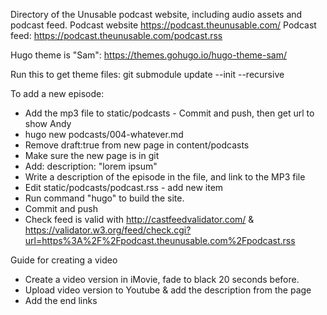 Directory of the Unusable podcast website, including audio assets and podcast feed.
Podcast website https://podcast.theunusable.com/
Podcast feed: https://podcast.theunusable.com/podcast.rss

Hugo theme is "Sam": https://themes.gohugo.io/hugo-theme-sam/

Run this to get theme files:
git submodule update --init --recursive

To add a new episode:
- Add the mp3 file to static/podcasts - Commit and push, then get url to show Andy
- hugo new podcasts/004-whatever.md
- Remove draft:true from new page in content/podcasts
- Make sure the new page is in git
- Add: description: "lorem ipsum"
- Write a description of the episode in the file, and link to the MP3 file
- Edit static/podcasts/podcast.rss - add new item
- Run command "hugo" to build the site.
- Commit and push
- Check feed is valid with http://castfeedvalidator.com/ & https://validator.w3.org/feed/check.cgi?url=https%3A%2F%2Fpodcast.theunusable.com%2Fpodcast.rss


Guide for creating a video
- Create a video version in iMovie, fade to black 20 seconds before.
- Upload video version to Youtube & add the description from the page
- Add the end links 